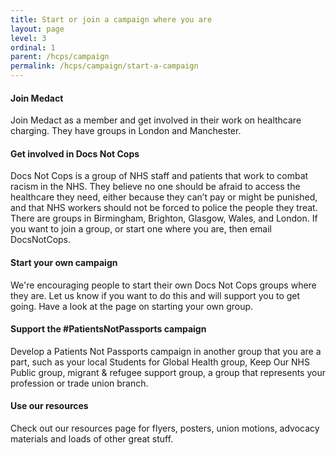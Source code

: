 ```yaml
---
title: Start or join a campaign where you are
layout: page
level: 3
ordinal: 1
parent: /hcps/campaign
permalink: /hcps/campaign/start-a-campaign
---
```


#### Join Medact

Join Medact as a member and get involved in their work on healthcare charging. They have groups in London and Manchester.

#### Get involved in Docs Not Cops

Docs Not Cops is a group of NHS staff and patients that work to combat racism in the NHS. They believe no one should be afraid to access the healthcare they need, either because they can’t pay or might be punished, and that NHS workers should not be forced to police the people they treat. There are groups in Birmingham, Brighton, Glasgow, Wales, and London. If you want to join a group, or start one where you are, then email DocsNotCops.

#### Start your own campaign

We're encouraging people to start their own Docs Not Cops groups where they are. Let us know if you want to do this and will support you to get going. Have a look at the page on starting your own group.

#### Support the #PatientsNotPassports campaign

Develop a Patients Not Passports campaign in another group that you are a part, such as your local Students for Global Health group, Keep Our NHS Public group, migrant & refugee support group, a group that represents your profession or trade union branch.

#### Use our resources

Check out our resources page for flyers, posters, union motions, advocacy materials and loads of other great stuff.
